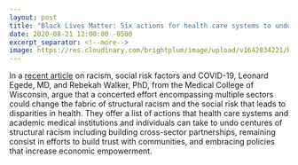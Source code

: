```yaml
---
layout: post
title: "Black Lives Matter: Six actions for health care systems to undo structural racism"
date: 2020-08-21 12:00:00 -0500
excerpt_separator: <!--more-->
image: https://res.cloudinary.com/brightplum/image/upload/v1642034221/blm-stanford-archive/posts/undo-racism.jpg
---
```


In a [recent article][recent-article] on racism, social risk factors and COVID-19, Leonard Egede, MD, and Rebekah Walker, PhD, from the Medical College of <!--more--> Wisconsin, argue that a concerted effort encompassing multiple sectors could change the fabric of structural racism and the social risk that leads to disparities in health. They offer a list of actions that health care systems and academic medical institutions and individuals can take to undo centures of structural racism including building cross-sector partnerships, remaining consist in efforts to build trust with communities, and embracing policies that increase economic empowerment.

[recent-article]: http://r20.rs6.net/tn.jsp?f=001SIy07b_qfuiDOANx7i28Q2GMT4xq7afnxLBYcNXkQvNTQsi7O04uKLihrMlzENZCcnzRvqLzr8dVolUl_yZshqnVcv0nYhYYl0Q7COK3BXL-CNOHlPqmSqQM6LxKUdyc6NALy1MTi7OefTdijDGM6230Q0dahdiEtCASJDTwg4a0ZarC58p-MSrW1STFfpj8Cnn5GwxGmxxcf5bpnMuM5_7-UyAmRUVmMeheM1wWObo=&c=fSZTNosNsX6Ww6fgY8NniYmNOeEF9rmIkC9Cm-P3rnzCPfFrPg9Wkg==&ch=EfxYkgmegn_vIBsHtdT0DS9OGwG_hwg27IPbDhrrx52Ca0-tmGaFEA==
